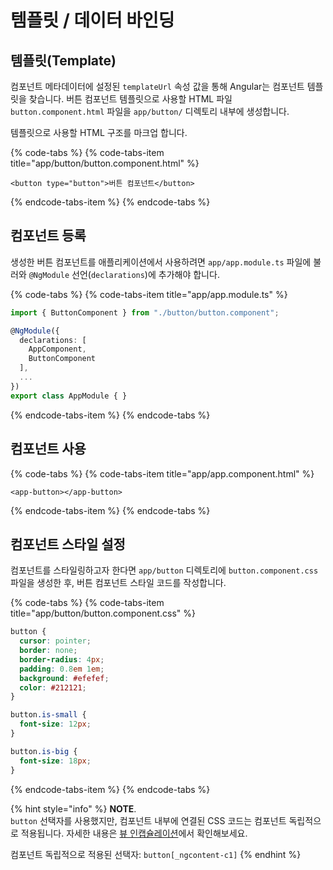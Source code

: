 # 템플릿 / 데이터 바인딩

## 템플릿\(Template\)

컴포넌트 메타데이터에 설정된 `templateUrl` 속성 값을 통해 Angular는 컴포넌트 템플릿을 찾습니다. 버튼 컴포넌트 템플릿으로 사용할 HTML 파일 `button.component.html` 파일을 `app/button/` 디렉토리 내부에 생성합니다.

템플릿으로 사용할 HTML 구조를 마크업 합니다.

{% code-tabs %}
{% code-tabs-item title="app/button/button.component.html" %}
```markup
<button type="button">버튼 컴포넌트</button>
```
{% endcode-tabs-item %}
{% endcode-tabs %}

## 컴포넌트 등록

생성한 버튼 컴포넌트를 애플리케이션에서 사용하려면 `app/app.module.ts` 파일에 불러와 `@NgModule` 선언\(`declarations`\)에 추가해야 합니다.

{% code-tabs %}
{% code-tabs-item title="app/app.module.ts" %}
```typescript
import { ButtonComponent } from "./button/button.component";

@NgModule({
  declarations: [
    AppComponent,
    ButtonComponent
  ],
  ...
})
export class AppModule { }
```
{% endcode-tabs-item %}
{% endcode-tabs %}

## 컴포넌트 사용

{% code-tabs %}
{% code-tabs-item title="app/app.component.html" %}
```markup
<app-button></app-button>
```
{% endcode-tabs-item %}
{% endcode-tabs %}

## 컴포넌트 스타일 설정

컴포넌트를 스타일링하고자 한다면 `app/button` 디렉토리에 `button.component.css` 파일을 생성한 후, 버튼 컴포넌트 스타일 코드를 작성합니다.

{% code-tabs %}
{% code-tabs-item title="app/button/button.component.css" %}
```css
button {
  cursor: pointer;
  border: none;
  border-radius: 4px;
  padding: 0.8em 1em;
  background: #efefef;
  color: #212121;
}

button.is-small {
  font-size: 12px;
}

button.is-big {
  font-size: 18px;
}
```
{% endcode-tabs-item %}
{% endcode-tabs %}

{% hint style="info" %}
**NOTE**.  
`button` 선택자를 사용했지만, 컴포넌트 내부에 연결된 CSS 코드는 컴포넌트 독립적으로 적용됩니다. 자세한 내용은 [뷰 인캡슐레이션](https://uid.gitbook.io/angular/~/edit/primary/components/template-data-binding)에서 확인해보세요. 

컴포넌트 독립적으로 적용된 선택자: `button[_ngcontent-c1]`
{% endhint %}





